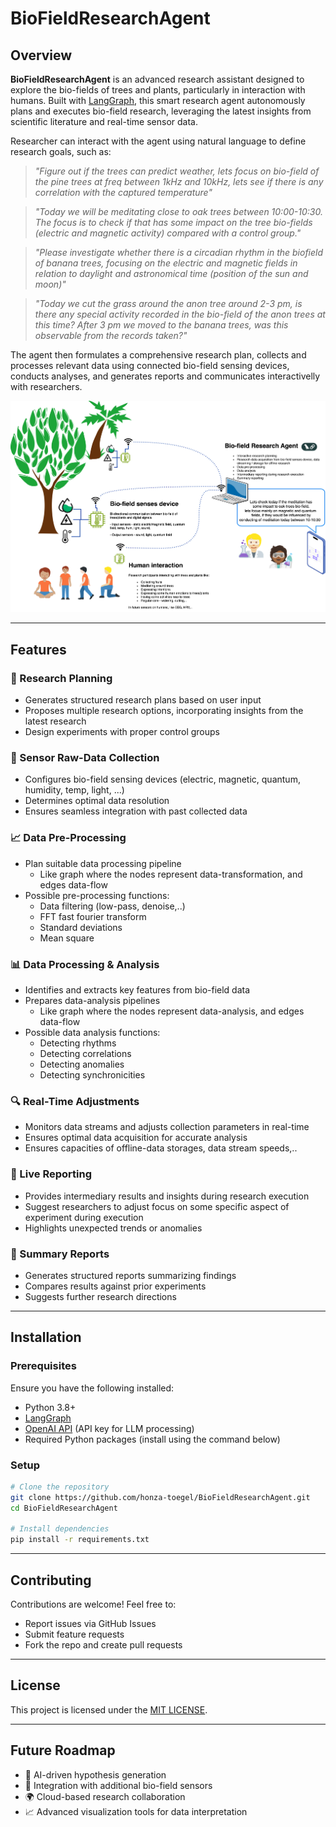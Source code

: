 # BioFieldResearchAgent

## Overview
**BioFieldResearchAgent** is an advanced research assistant designed to explore the bio-fields of trees and plants, particularly in interaction with humans. Built with [LangGraph](https://github.com/langchain-ai/langgraph), this smart research agent autonomously plans and executes bio-field research, leveraging the latest insights from scientific literature and real-time sensor data.

Researcher can interact with the agent using natural language to define research goals, such as:
> *"Figure out if the trees can predict weather, lets focus on bio-field of the pine trees at freq between 1kHz and 10kHz, lets see if there is any correlation with the captured temperature"*

> *"Today we will be meditating close to oak trees between 10:00-10:30. The focus is to check if that has some impact on the tree bio-fields (electric and magnetic activity) compared with a control group."*

> *"Please investigate whether there is a circadian rhythm in the biofield of banana trees, focusing on the electric and magnetic fields in relation to daylight and astronomical time (position of the sun and moon)"*

> *"Today we cut the grass around the anon tree around 2-3 pm, is there any special activity recorded in the bio-field of the anon trees at this time? After 3 pm we moved to the banana trees, was this observable from the records taken?"*

The agent then formulates a comprehensive research plan, collects and processes relevant data using connected bio-field sensing devices, conducts analyses, and generates reports and communicates interactivelly with researchers.

![Research Diagram](assets/BioFieldSignalResearch.drawio.svg)

---
## Features
### 🌿 Research Planning
- Generates structured research plans based on user input
- Proposes multiple research options, incorporating insights from the latest research
- Design experiments with proper control groups

### 📡 Sensor Raw-Data Collection 
- Configures bio-field sensing devices (electric, magnetic, quantum, humidity, temp, light, ...)
- Determines optimal data resolution 
- Ensures seamless integration with past collected data

### :chart_with_upwards_trend: Data Pre-Processing
- Plan suitable data processing pipeline
  - Like graph where the nodes represent data-transformation, and edges data-flow
- Possible pre-processing functions:
  - Data filtering (low-pass, denoise,..)
  - FFT fast fourier transform 
  - Standard deviations
  - Mean square
  
### 📊 Data Processing & Analysis
- Identifies and extracts key features from bio-field data
- Prepares data-analysis pipelines
  - Like graph where the nodes represent data-analysis, and edges data-flow
- Possible data analysis functions:
  - Detecting rhythms
  - Detecting correlations
  - Detecting anomalies
  - Detecting synchronicities

### 🔍 Real-Time Adjustments
- Monitors data streams and adjusts collection parameters in real-time
- Ensures optimal data acquisition for accurate analysis
- Ensures capacities of offline-data storages, data stream speeds,..

### 📢 Live Reporting
- Provides intermediary results and insights during research execution
- Suggest researchers to adjust focus on some specific aspect of experiment during execution
- Highlights unexpected trends or anomalies

### 📄 Summary Reports
- Generates structured reports summarizing findings
- Compares results against prior experiments
- Suggests further research directions

---
## Installation
### Prerequisites
Ensure you have the following installed:
- Python 3.8+
- [LangGraph](https://github.com/langchain-ai/langgraph)
- [OpenAI API](https://openai.com/) (API key for LLM processing)
- Required Python packages (install using the command below)

### Setup
```bash
# Clone the repository
git clone https://github.com/honza-toegel/BioFieldResearchAgent.git
cd BioFieldResearchAgent

# Install dependencies
pip install -r requirements.txt
```

---
## Contributing
Contributions are welcome! Feel free to:
- Report issues via GitHub Issues
- Submit feature requests
- Fork the repo and create pull requests

---
## License
This project is licensed under the [MIT LICENSE](https://mit-license.org/).

---
## Future Roadmap
- 🧠 AI-driven hypothesis generation
- 📡 Integration with additional bio-field sensors
- 🌍 Cloud-based research collaboration
- 📈 Advanced visualization tools for data interpretation

